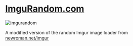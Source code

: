 # [ImguRandom.com](https://imgurandom.com)
![imgurandom](https://github.com/ImguRandom/ImguRandom.com/assets/146590350/9e3955c8-0bef-4e00-afe8-74557b4e27e1)

A modified version of the random Imgur image loader from [newroman.net/imgur](https://newroman.net/imgur)
